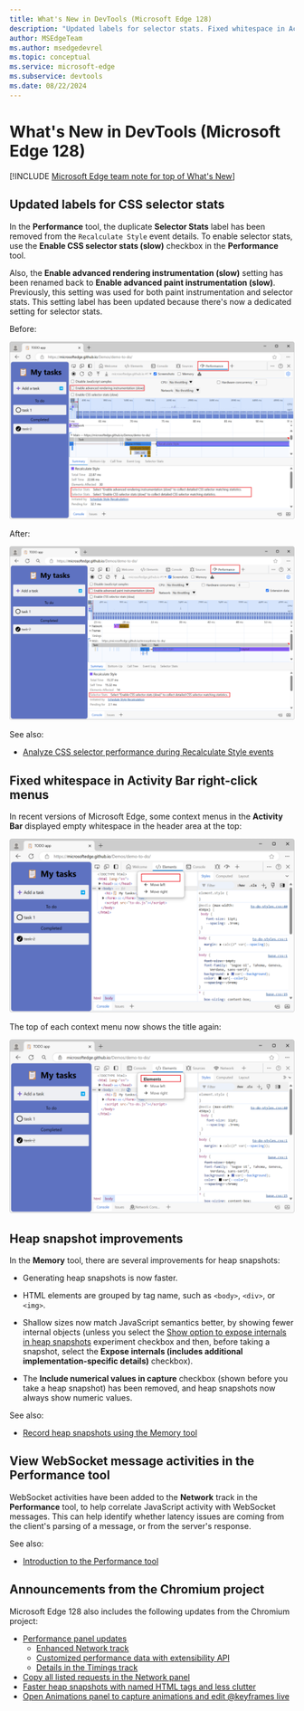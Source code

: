 ```yaml
---
title: What's New in DevTools (Microsoft Edge 128)
description: "Updated labels for selector stats. Fixed whitespace in Activity Bar right-click menus. And more."
author: MSEdgeTeam
ms.author: msedgedevrel
ms.topic: conceptual
ms.service: microsoft-edge
ms.subservice: devtools
ms.date: 08/22/2024
---
```

# What's New in DevTools (Microsoft Edge 128)

[!INCLUDE [Microsoft Edge team note for top of What's New](../../includes/edge-whats-new-note.md)]


<!-- ====================================================================== -->
## Updated labels for CSS selector stats

<!-- Subtitle: Use the "Enable CSS selector stats" setting instead of the "Enable advanced paint instrumentation (slow)" to capture CSS selector statistics for Recalculate Style events -->

In the **Performance** tool, the duplicate **Selector Stats** label has been removed from the `Recalculate Style` event details.  To enable selector stats, use the **Enable CSS selector stats (slow)** checkbox in the **Performance** tool.

Also, the **Enable advanced rendering instrumentation (slow)** setting has been renamed back to **Enable advanced paint instrumentation (slow)**.  Previously, this setting was used for both paint instrumentation and selector stats.  This setting label has been updated because there's now a dedicated setting for selector stats.

Before:

![Old selector stats labels](./devtools-128-images/old-selector-stats.png)

After:

![New selector stats labels](./devtools-128-images/new-selector-stats.png)

See also:
* [Analyze CSS selector performance during Recalculate Style events](../../../evaluate-performance/selector-stats.md)


<!-- ====================================================================== -->
## Fixed whitespace in Activity Bar right-click menus

<!-- Subtitle: Header titles in the top of the Activity Bar's right-click menus have been restored. -->

In recent versions of Microsoft Edge, some context menus in the **Activity Bar** displayed empty whitespace in the header area at the top:

![Old context menu header](./devtools-128-images/missing-header-title.png)

The top of each context menu now shows the title again:

![New context menu header](./devtools-128-images/header-title.png)


<!-- ====================================================================== -->
## Heap snapshot improvements

<!-- Subtitle: Heap snapshots are generated faster, HTML elements are grouped by tag name, shallow sizes show fewer internal objects, and numeric values are always shown. -->

In the **Memory** tool, there are several improvements for heap snapshots:

* Generating heap snapshots is now faster.

* HTML elements are grouped by tag name, such as `<body>`, `<div>`, or `<img>`.

* Shallow sizes now match JavaScript semantics better, by showing fewer internal objects (unless you select the [Show option to expose internals in heap snapshots](../../../experimental-features/index.md#show-option-to-expose-internals-in-heap-snapshots) experiment checkbox and then, before taking a snapshot, select the **Expose internals (includes additional implementation-specific details)** checkbox).

* The **Include numerical values in capture** checkbox (shown before you take a heap snapshot) has been removed, and heap snapshots now always show numeric values.

See also:
* [Record heap snapshots using the Memory tool](../../../memory-problems/heap-snapshots.md)


<!-- ====================================================================== -->
## View WebSocket message activities in the Performance tool

<!-- Subtitle: WebSocket activities were added to the Network track in the Performance tool to help correlate JavaScript activity with WebSocket messages. -->

WebSocket activities have been added to the **Network** track in the **Performance** tool, to help correlate JavaScript activity with WebSocket messages.  This can help identify whether latency issues are coming from the client's parsing of a message, or from the server's response.

See also:
* [Introduction to the Performance tool](../../../evaluate-performance/index.md)


<!-- ====================================================================== -->
## Announcements from the Chromium project

Microsoft Edge 128 also includes the following updates from the Chromium project:

* [Performance panel updates](https://developer.chrome.com/blog/new-in-devtools-128#perf)
   * [Enhanced Network track](https://developer.chrome.com/blog/new-in-devtools-128#perf-network)
   * [Customized performance data with extensibility API](https://developer.chrome.com/blog/new-in-devtools-128#perf-extension)
   * [Details in the Timings track](https://developer.chrome.com/blog/new-in-devtools-128#timings-details)
* [Copy all listed requests in the Network panel](https://developer.chrome.com/blog/new-in-devtools-128#copy-all-listed)
* [Faster heap snapshots with named HTML tags and less clutter](https://developer.chrome.com/blog/new-in-devtools-128#heap-snapshots)
* [Open Animations panel to capture animations and edit @keyframes live](https://developer.chrome.com/blog/new-in-devtools-128#animations)


<!-- ====================================================================== -->
<!-- uncomment if content is copied from developer.chrome.com to this page -->

<!-- > [!NOTE]
> Portions of this page are modifications based on work created and [shared by Google](https://developers.google.com/terms/site-policies) and used according to terms described in the [Creative Commons Attribution 4.0 International License](https://creativecommons.org/licenses/by/4.0).
> The original page for announcements from the Chromium project is [What's New in DevTools (Chrome 128)](https://developer.chrome.com/blog/new-in-devtools-128) and is authored by [Sofia Emelianova](https://developers.google.com/web/resources/contributors) (Senior Technical Writer working on Chrome DevTools at Google). -->


<!-- ====================================================================== -->
<!-- uncomment if content is copied from developer.chrome.com to this page -->

<!-- [![Creative Commons License](../../../../media/cc-logo/88x31.png)](https://creativecommons.org/licenses/by/4.0)
This work is licensed under a [Creative Commons Attribution 4.0 International License](https://creativecommons.org/licenses/by/4.0). -->
